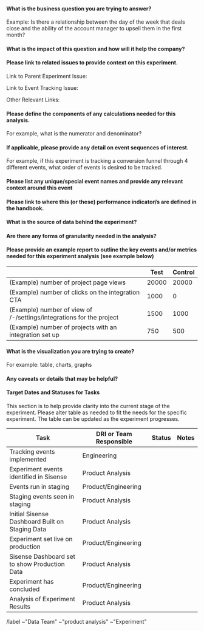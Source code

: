 <!---
This issue is for experiments that require analysis from the Product Analysis team
---->

#### What is the business question you are trying to answer?

Example: Is there a relationship between the day of the week that deals close and the ability of the account manager to upsell them in the first month?

#### What is the impact of this question and how will it help the company?


#### Please link to related issues to provide context on this experiment.

Link to Parent Experiment Issue:

Link to Event Tracking Issue:

Other Relevant Links: 

#### Please define the components of any calculations needed for this analysis.

For example, what is the numerator and denominator?

#### If applicable, please provide any detail on event sequences of interest.

For example, if this experiment is tracking a conversion funnel through 4 different events, what order of events is desired to be tracked.

#### Please list any unique/special event names and provide any relevant context around this event


#### Please link to where this (or these) performance indicator/s are defined in the handbook. 


#### What is the source of data behind the experiment?


#### Are there any forms of granularity needed in the analysis?


#### Please provide an example report to outline the key events and/or metrics needed for this experiment analysis (see example below)

|                                                             | Test    | Control |      
|-------------------------------------------------------------|---------|---------|
| (Example) number of project page views                                | 20000   | 20000   |
| (Example) number of clicks on the integration CTA                     | 1000    | 0       |
| (Example) number of view of /-/settings/integrations for the project  | 1500    | 1000    |
| (Example) number of projects with an integration set up               | 750     | 500     | 


#### What is the visualization you are trying to create?

For example: table, charts, graphs

#### Any caveats or details that may be helpful?


#### Target Dates and Statuses for Tasks

This section is to help provide clarity into the current stage of the experiment. Please alter table as needed to fit the needs for the specific experiment. The table can be updated as the experiment progresses.

| Task | DRI or Team Responsible | Status | Notes |
| ------ | ------ | ------ | ------ |
|Tracking events implemented|Engineering| 
|Experiment events identified in Sisense|Product Analysis|
|Events run in staging|Product/Engineering|
|Staging events seen in staging|Product Analysis|
|Initial Sisense Dashboard Built on Staging Data|Product Analysis|
|Experiment set live on production|Product/Engineering|
|Sisense Dashboard set to show Production Data|Product Analysis|
|Experiment has concluded|Product/Engineering|
|Analysis of Experiment Results|Product Analysis|

/label ~"Data Team" ~"product analysis" ~"Experiment"
